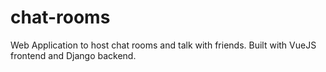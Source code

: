 # chat-rooms
Web Application to host chat rooms and talk with friends. Built with VueJS frontend and Django backend.
